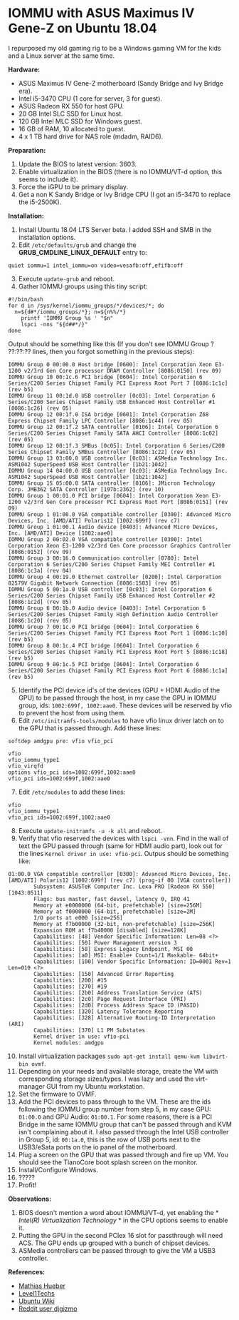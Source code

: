# IOMMU with ASUS Maximus IV Gene-Z on Ubuntu 18.04


I repurposed my old gaming rig to be a Windows gaming VM for the kids and a Linux server at the same time.


**Hardware:**
- ASUS Maximus IV Gene-Z motherboard (Sandy Bridge and Ivy Bridge era).
- Intel i5-3470 CPU (1 core for server, 3 for guest).
- ASUS Radeon RX 550 for host GPU.
- 20 GB Intel SLC SSD for Linux host.
- 120 GB Intel MLC SSD for Windows guest.
- 16 GB of RAM, 10 allocated to guest.
- 4 x 1 TB hard drive for NAS role (mdadm, RAID6).


**Preparation:**
1. Update the BIOS to latest version: 3603.
2. Enable virtualization in the BIOS (there is no IOMMU/VT-d option, this seems to include it).
3. Force the iGPU to be primary display.
4. Get a non K Sandy Bridge or Ivy Bridge CPU (I got an i5-3470 to replace the i5-2500K).


**Installation:**
1. Install Ubuntu 18.04 LTS Server beta. I added SSH and SMB in the installation options.
2. Edit `/etc/defaults/grub` and change the **GRUB_CMDLINE_LINUX_DEFAULT** entry to:
```
quiet iommu=1 intel_iommu=on video=vesafb:off,efifb:off
```
3. Execute ```update-grub``` and reboot.
4. Gather IOMMU groups using this tiny script:
```
#!/bin/bash
for d in /sys/kernel/iommu_groups/*/devices/*; do
  n=${d#*/iommu_groups/*}; n=${n%%/*}
    printf 'IOMMU Group %s ' "$n"
    lspci -nns "${d##*/}"
done
```

Output should be something like this (If you don't see IOMMU Group ? ??:??:?? lines, then you forgot something in the previous steps):
```
IOMMU Group 0 00:00.0 Host bridge [0600]: Intel Corporation Xeon E3-1200 v2/3rd Gen Core processor DRAM Controller [8086:0150] (rev 09)
IOMMU Group 10 00:1c.6 PCI bridge [0604]: Intel Corporation 6 Series/C200 Series Chipset Family PCI Express Root Port 7 [8086:1c1c] (rev b5)
IOMMU Group 11 00:1d.0 USB controller [0c03]: Intel Corporation 6 Series/C200 Series Chipset Family USB Enhanced Host Controller #1 [8086:1c26] (rev 05)
IOMMU Group 12 00:1f.0 ISA bridge [0601]: Intel Corporation Z68 Express Chipset Family LPC Controller [8086:1c44] (rev 05)
IOMMU Group 12 00:1f.2 SATA controller [0106]: Intel Corporation 6 Series/C200 Series Chipset Family SATA AHCI Controller [8086:1c02] (rev 05)
IOMMU Group 12 00:1f.3 SMBus [0c05]: Intel Corporation 6 Series/C200 Series Chipset Family SMBus Controller [8086:1c22] (rev 05)
IOMMU Group 13 03:00.0 USB controller [0c03]: ASMedia Technology Inc. ASM1042 SuperSpeed USB Host Controller [1b21:1042]
IOMMU Group 14 04:00.0 USB controller [0c03]: ASMedia Technology Inc. ASM1042 SuperSpeed USB Host Controller [1b21:1042]
IOMMU Group 15 05:00.0 SATA controller [0106]: JMicron Technology Corp. JMB362 SATA Controller [197b:2362] (rev 10)
IOMMU Group 1 00:01.0 PCI bridge [0604]: Intel Corporation Xeon E3-1200 v2/3rd Gen Core processor PCI Express Root Port [8086:0151] (rev 09)
IOMMU Group 1 01:00.0 VGA compatible controller [0300]: Advanced Micro Devices, Inc. [AMD/ATI] Polaris12 [1002:699f] (rev c7)
IOMMU Group 1 01:00.1 Audio device [0403]: Advanced Micro Devices, Inc. [AMD/ATI] Device [1002:aae0]
IOMMU Group 2 00:02.0 VGA compatible controller [0300]: Intel Corporation Xeon E3-1200 v2/3rd Gen Core processor Graphics Controller [8086:0152] (rev 09)
IOMMU Group 3 00:16.0 Communication controller [0780]: Intel Corporation 6 Series/C200 Series Chipset Family MEI Controller #1 [8086:1c3a] (rev 04)
IOMMU Group 4 00:19.0 Ethernet controller [0200]: Intel Corporation 82579V Gigabit Network Connection [8086:1503] (rev 05)
IOMMU Group 5 00:1a.0 USB controller [0c03]: Intel Corporation 6 Series/C200 Series Chipset Family USB Enhanced Host Controller #2 [8086:1c2d] (rev 05)
IOMMU Group 6 00:1b.0 Audio device [0403]: Intel Corporation 6 Series/C200 Series Chipset Family High Definition Audio Controller [8086:1c20] (rev 05)
IOMMU Group 7 00:1c.0 PCI bridge [0604]: Intel Corporation 6 Series/C200 Series Chipset Family PCI Express Root Port 1 [8086:1c10] (rev b5)
IOMMU Group 8 00:1c.4 PCI bridge [0604]: Intel Corporation 6 Series/C200 Series Chipset Family PCI Express Root Port 5 [8086:1c18] (rev b5)
IOMMU Group 9 00:1c.5 PCI bridge [0604]: Intel Corporation 6 Series/C200 Series Chipset Family PCI Express Root Port 6 [8086:1c1a] (rev b5)
```
5. Identify the PCI device id's of the devices (GPU + HDMI Audio of the GPU) to be passed through the host, in my case the GPU in IOMMU group, ids: ```1002:699f, 1002:aae0```. These devices will be reserved by vfio to prevent the host from using them.
6. Edit `/etc/initramfs-tools/modules` to have vfio linux driver latch on to the GPU that is passed through. Add these lines:
```
softdep amdgpu pre: vfio vfio_pci

vfio
vfio_iommu_type1
vfio_virqfd
options vfio_pci ids=1002:699f,1002:aae0
vfio_pci ids=1002:699f,1002:aae0
```
7. Edit `/etc/modules` to add these lines:
```
vfio
vfio_iommu_type1
vfio_pci ids=1002:699f,1002:aae0
```
8. Execute ```update-initramfs -u -k all``` and reboot.
9. Verify that vfio reserved the devices with ```lspci -vnn```. Find in the wall of text the GPU passed through (same for HDMI audio part), look out for the lines ```Kernel driver in use: vfio-pci```. Outpus should be something like:
```
01:00.0 VGA compatible controller [0300]: Advanced Micro Devices, Inc. [AMD/ATI] Polaris12 [1002:699f] (rev c7) (prog-if 00 [VGA controller])
        Subsystem: ASUSTeK Computer Inc. Lexa PRO [Radeon RX 550] [1043:0511]
        Flags: bus master, fast devsel, latency 0, IRQ 41
        Memory at e0000000 (64-bit, prefetchable) [size=256M]
        Memory at f0000000 (64-bit, prefetchable) [size=2M]
        I/O ports at e000 [size=256]
        Memory at f7b00000 (32-bit, non-prefetchable) [size=256K]
        Expansion ROM at f7b40000 [disabled] [size=128K]
        Capabilities: [48] Vendor Specific Information: Len=08 <?>
        Capabilities: [50] Power Management version 3
        Capabilities: [58] Express Legacy Endpoint, MSI 00
        Capabilities: [a0] MSI: Enable+ Count=1/1 Maskable- 64bit+
        Capabilities: [100] Vendor Specific Information: ID=0001 Rev=1 Len=010 <?>
        Capabilities: [150] Advanced Error Reporting
        Capabilities: [200] #15
        Capabilities: [270] #19
        Capabilities: [2b0] Address Translation Service (ATS)
        Capabilities: [2c0] Page Request Interface (PRI)
        Capabilities: [2d0] Process Address Space ID (PASID)
        Capabilities: [320] Latency Tolerance Reporting
        Capabilities: [328] Alternative Routing-ID Interpretation (ARI)
        Capabilities: [370] L1 PM Substates
        Kernel driver in use: vfio-pci
        Kernel modules: amdgpu
```
10. Install virtualization packages ```sudo apt-get install qemu-kvm libvirt-bin ovmf```.
11. Depending on your needs and available storage, create the VM with corresponding storage sizes/types. I was lazy and used the virt-manager GUI from my Ubuntu workstation.
12. Set the firmware to OVMF.
13. Add the PCI devices to pass through to the VM. These are the ids following the IOMMU group number from step 5, in my case GPU: ```01:00.0``` and GPU Audio: ```01:00.1```. For some reasons, there is a PCI Bridge in the same IOMMU group that can't be passed through and KVM isn't complaining about it. I also passed through the Intel USB controller in Group 5, id: ```00:1a.0```, this is the row of USB ports next to the USB3/eSata ports on the io panel of the motherboard.
14. Plug a screen on the GPU that was passed through and fire up VM. You should see the TianoCore boot splash screen on the monitor.
15. Install/Configure Windows.
16. ?????
17. Profit!


**Observations:**
1. BIOS doesn't mention a word about IOMMU/VT-d, yet enabling the * *Intel(R) Virtualization Technology* * in the CPU options seems to enable it.
2. Putting the GPU in the second PCIex 16 slot for passthrough will need ACS. The GPU ends up grouped with a bunch of chipset devices.
3. ASMedia controllers can be passed through to give the VM a USB3 controller.


**References:**
- [Mathias Hueber](http://mathiashueber.com/amd-ryzen-based-passthrough-setup-between-xubuntu-16-04-and-windows-10/)
- [Level1Techs](https://level1techs.com/article/ryzen-gpu-passthrough-setup-guide-fedora-26-windows-gaming-linux)
- [Ubuntu Wiki](https://help.ubuntu.com/community/KVM)
- [Reddit user djgizmo](https://www.reddit.com/r/virtualization/comments/4bsnob/just_a_fyi_the_asus_maximus_iv_genez_supports_vtd/)
